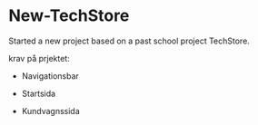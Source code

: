 # New-TechStore
Started a new project based on a past school project TechStore. 

krav på prjektet: 

- Navigationsbar

- Startsida

- Kundvagnssida
